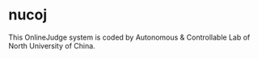 # nucoj
This  OnlineJudge system is coded by Autonomous &amp; Controllable Lab of North University of China.

